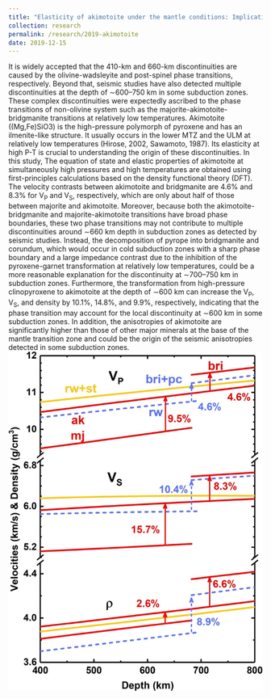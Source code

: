 ```yaml
---
title: "Elasticity of akimotoite under the mantle conditions: Implications for multiple discontinuities and seismic anisotropies at the depth of ∼600–750 km in subduction zones"
collection: research
permalink: /research/2019-akimotoite
date: 2019-12-15
---
```

It is widely accepted that the 410-km and 660-km discontinuities are caused by the olivine-wadsleyite and post-spinel phase transitions, respectively. Beyond that, seismic studies have also detected multiple discontinuities at the depth of ∼600–750 km in some subduction zones. These complex discontinuities were expectedly ascribed to the phase transitions of non-olivine system such as the majorite-akimotoite-bridgmanite transitions at relatively low temperatures. Akimotoite ((Mg,Fe)SiO3) is the high-pressure polymorph of pyroxene and has an ilmenite-like structure. It usually occurs in the lower MTZ and the ULM at relatively low temperatures (Hirose, 2002, Sawamoto, 1987). Its elasticity at high P-T is crucial to understanding the origin of these discontinuities.
In this study, The equation of state and elastic properties of akimotoite at simultaneously high pressures and high temperatures are obtained using first-principles calculations based on the density functional theory (DFT). The velocity contrasts between akimotoite and bridgmanite are 4.6% and 8.3% for V<sub>P</sub> and V<sub>S</sub>, respectively, which are only about half of those between majorite and akimotoite. Moreover, because both the akimotoite-bridgmanite and majorite-akimotoite transitions have broad phase boundaries, these two phase transitions may not contribute to multiple discontinuities around ∼660 km depth in subduction zones as detected by seismic studies. Instead, the decomposition of pyrope into bridgmanite and corundum, which would occur in cold subduction zones with a sharp phase boundary and a large impedance contrast due to the inhibition of the pyroxene-garnet transformation at relatively low temperatures, could be a more reasonable explanation for the discontinuity at ∼700–750 km in subduction zones. Furthermore, the transformation from high-pressure clinopyroxene to akimotoite at the depth of ∼600 km can increase the V<sub>P</sub>, V<sub>S</sub>, and density by 10.1%, 14.8%, and 9.9%, respectively, indicating that the phase transition may account for the local discontinuity at ∼600 km in some subduction zones. In addition, the anisotropies of akimotoite are significantly higher than those of other major minerals at the base of the mantle transition zone and could be the origin of the seismic anisotropies detected in some subduction zones.
![Velocities and density contrasts across discontinuities at ~600-750 km](/files/akimotoite_contrast.jpg)
